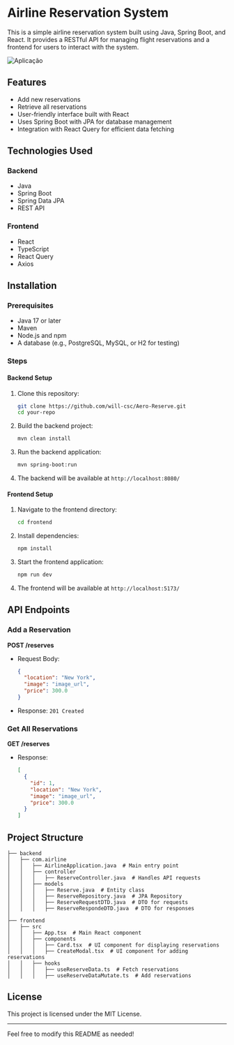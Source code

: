 # Airline Reservation System

This is a simple airline reservation system built using Java, Spring Boot, and React. It provides a RESTful API for managing flight reservations and a frontend for users to interact with the system.

![Aplicação](https://github.com/user-attachments/assets/3741301e-d781-4cae-abb7-a75b2dbc8f05)

## Features
- Add new reservations
- Retrieve all reservations
- User-friendly interface built with React
- Uses Spring Boot with JPA for database management
- Integration with React Query for efficient data fetching

## Technologies Used
### Backend
- Java
- Spring Boot
- Spring Data JPA
- REST API

### Frontend
- React
- TypeScript
- React Query
- Axios

## Installation

### Prerequisites
- Java 17 or later
- Maven
- Node.js and npm
- A database (e.g., PostgreSQL, MySQL, or H2 for testing)

### Steps
#### Backend Setup
1. Clone this repository:
   ```sh
   git clone https://github.com/will-csc/Aero-Reserve.git
   cd your-repo
   ```
2. Build the backend project:
   ```sh
   mvn clean install
   ```
3. Run the backend application:
   ```sh
   mvn spring-boot:run
   ```
4. The backend will be available at `http://localhost:8080/`

#### Frontend Setup
1. Navigate to the frontend directory:
   ```sh
   cd frontend
   ```
2. Install dependencies:
   ```sh
   npm install
   ```
3. Start the frontend application:
   ```sh
   npm run dev
   ```
4. The frontend will be available at `http://localhost:5173/`

## API Endpoints
### Add a Reservation
**POST /reserves**
- Request Body:
  ```json
  {
    "location": "New York",
    "image": "image_url",
    "price": 300.0
  }
  ```
- Response: `201 Created`

### Get All Reservations
**GET /reserves**
- Response:
  ```json
  [
    {
      "id": 1,
      "location": "New York",
      "image": "image_url",
      "price": 300.0
    }
  ]
  ```

## Project Structure
```
├── backend
│   ├── com.airline
│   │   ├── AirlineApplication.java  # Main entry point
│   │   ├── controller
│   │   │   ├── ReserveController.java  # Handles API requests
│   │   ├── models
│   │   │   ├── Reserve.java  # Entity class
│   │   │   ├── ReserveRepository.java  # JPA Repository
│   │   │   ├── ReserveRequestDTD.java  # DTO for requests
│   │   │   ├── ReserveRespondeDTD.java  # DTO for responses
│
├── frontend
│   ├── src
│   │   ├── App.tsx  # Main React component
│   │   ├── components
│   │   │   ├── Card.tsx  # UI component for displaying reservations
│   │   │   ├── CreateModal.tsx  # UI component for adding reservations
│   │   ├── hooks
│   │   │   ├── useReserveData.ts  # Fetch reservations
│   │   │   ├── useReserveDataMutate.ts  # Add reservations
```

## License
This project is licensed under the MIT License.

---

Feel free to modify this README as needed!

